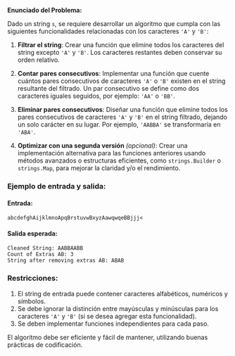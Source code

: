 **Enunciado del Problema:**

Dado un string `s`, se requiere desarrollar un algoritmo que cumpla con las siguientes funcionalidades relacionadas con los caracteres `'A'` y `'B'`:

1. **Filtrar el string**: Crear una función que elimine todos los caracteres del string excepto `'A'` y `'B'`. Los caracteres restantes deben conservar su orden relativo.

2. **Contar pares consecutivos**: Implementar una función que cuente cuántos pares consecutivos de caracteres `'A'` o `'B'` existen en el string resultante del filtrado. Un par consecutivo se define como dos caracteres iguales seguidos, por ejemplo: `'AA'` o `'BB'`.

3. **Eliminar pares consecutivos**: Diseñar una función que elimine todos los pares consecutivos de caracteres `'A'` y `'B'` en el string filtrado, dejando un solo carácter en su lugar. Por ejemplo, `'AABBA'` se transformaría en `'ABA'`.

4. **Optimizar con una segunda versión** *(opcional)*: Crear una implementación alternativa para las funciones anteriores usando métodos avanzados o estructuras eficientes, como `strings.Builder` o `strings.Map`, para mejorar la claridad y/o el rendimiento.

### Ejemplo de entrada y salida:

#### Entrada:
```plaintext
abcdefghAijklmnoApqBrstuvwBxyzAawqwqeBBjjj<
```

#### Salida esperada:
```plaintext
Cleaned String: AABBAABB
Count of Extras AB: 3
String after removing extras AB: ABAB
```

### Restricciones:
1. El string de entrada puede contener caracteres alfabéticos, numéricos y símbolos.
2. Se debe ignorar la distinción entre mayúsculas y minúsculas para los caracteres `'A'` y `'B'` (si se desea agregar esta funcionalidad).
3. Se deben implementar funciones independientes para cada paso.

El algoritmo debe ser eficiente y fácil de mantener, utilizando buenas prácticas de codificación.